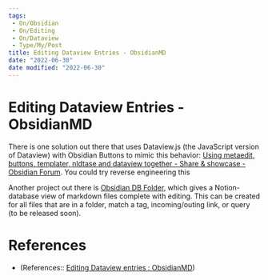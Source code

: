 ```yaml
---
tags:
 - On/Obsidian
 - On/Editing
 - On/Dataview
 - Type/My/Post
title: Editing Dataview Entries - ObsidianMD
date: "2022-06-30"
date modified: "2022-06-30"
---
```


# Editing Dataview Entries - ObsidianMD
There is one solution out there that uses Dataview.js (the JavaScript version of Dataview) with Obsidian Buttons to mimic this behavior: [Using metaedit, buttons, templater, nldtase and dataview together - Share & showcase - Obsidian Forum](https://forum.obsidian.md/t/using-metaedit-buttons-templater-nldtase-and-dataview-together/35911). You could try reverse engineering this

Another project out there is [Obsidian DB Folder](https://github.com/RafaelGB/obsidian-db-folder), which gives a Notion-database view of markdown files complete with editing. This can be created for all files that are in a folder, match a tag, incoming/outing link, or query (to be released soon).

# References
- (References:: [Editing Dataview entries : ObsidianMD](https://www.reddit.com/r/ObsidianMD/comments/tdg6g2/editing_dataview_entries/))
